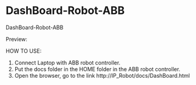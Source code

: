 # DashBoard-Robot-ABB
 DashBoard-Robot-ABB

Preview: 


HOW TO USE:
1. Connect Laptop with ABB robot controller.
2. Put the docs folder in the HOME folder in the ABB robot controller.
3. Open the browser, go to the link http://IP_Robot/docs/DashBoard.html
